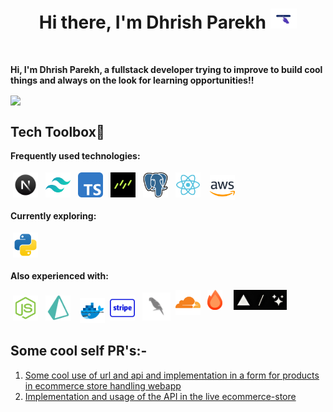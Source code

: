 <h1 align="center">Hi there, I'm <a href="https://curiouslymotivated.me" style="text-decoration:none " target="_blank">Dhrish Parekh</a> <img
src="images/codegif2U.gif" height="32" style="" /></h1>
<br />

**Hi, I'm Dhrish Parekh, a fullstack developer trying to improve to **build** cool things and always on the look for learning opportunities!!**

<a href="#" style="postion:relative;bottom:10px;"><img  src="https://github.com/DhrishP/DhrishP/blob/main/images/boatgif.gif" align="center" height="100"     /></a>

<!-- ## <img src="https://cdn.discordapp.com/emojis/828069405426319430.gif?size=4096&quality=lossless" height="30"/> Project Releases

- <a href='https://github.com/DhrishP/lingo-safari' target='_blank'>LingoSafari@1.0.0</a> - 2023-10-08
  <br/> Favicon logo
- <a href='https://github.com/DhrishP/SuperWOMEN' target='_blank'>SuperWOMEN@1.0.0</a> - 2023-10-1
  <br/> Finally done with the project
- <a href='https://github.com/DhrishP/ecomm-dashboard-admin' target='_blank'>ForgeCommerce@v1.0.0</a> - 2023-09-15
  <br/> Update route.ts
- <a href='https://github.com/blackcater-labs/unisite/releases/tag/v0.1.0-alpha.3' target='_blank'>Forge-ecomm-store@v1.0.0</a> - 2023-11-20
  <br/> Added ratelimiting using upstash -->

##  Tech Toolbox💼

**Frequently used technologies:**

<p>
<img src="https://raw.githubusercontent.com/DhrishP/DhrishP/main/images/nextjs.png" height="40" style="vertical-align:down; margin:4px" alt="Nextjs">
<img src="https://github.com/DhrishP/DhrishP/blob/main/images/tailwind.svg" height="40" style="vertical-align:down; margin:4px" alt="typescript">
<img src="https://github.com/DhrishP/DhrishP/blob/main/images/typescript.svg" height="40" style="vertical-align:down;margin:4px">
<img src="https://github.com/DhrishP/DhrishP/blob/main/images/drizzle.png"  height="40" style="vertical-align:down;margin:4px">

<img src="https://github.com/DhrishP/DhrishP/blob/main/images/postgres.svg" height="40" style="vertical-align:down;margin:4px">
<img src="https://github.com/DhrishP/DhrishP/blob/main/images/react.svg" height="40" style="vertical-align:down;margin:4px">
<img src="https://github.com/DhrishP/DhrishP/blob/main/images/aws.svg" height="40" style="vertical-align:down;margin-left:7px">



</p>

**Currently exploring:**

<p > 
<img src="https://github.com/DhrishP/DhrishP/blob/main/images/py.svg" height="40" style="vertical-align:down;margin:4px">


</p>

**Also experienced with:**

<p>
<img src="https://github.com/DhrishP/DhrishP/blob/main/images/nodejs.svg" height="40" style="vertical-align:down;margin:4px">
<img src="https://github.com/DhrishP/DhrishP/blob/main/images/prisma.png" height="40" style="vertical-align:down;margin:4px">
<img src="https://github.com/DhrishP/DhrishP/blob/main/images/docker.png" height="40" style="vertical-align:down;margin-left:7px">
<img src="https://github.com/DhrishP/DhrishP/blob/main/images/stripe-logo.png" height="40" style="vertical-align:down;margin:4px">
<img src="https://github.com/DhrishP/DhrishP/blob/main/images/langC.png" height="45" style="vertical-align:down;margin:4px">
<img src="https://github.com/DhrishP/DhrishP/blob/main/images/cf.svg" height="40" align="top">
<img src="https://github.com/DhrishP/DhrishP/blob/main/images/hono.svg" height="32" valign="top" hspace="7">
<img src="https://github.com/DhrishP/DhrishP/blob/main/images/vercel-aisdk.png" height="32" valign="top" hspace="7">
</p>

## Some cool self PR's:-

1. [Some cool use of url and api and implementation in a form for products in ecommerce store handling webapp](https://github.com/DhrishP/ecomm-dashboard-admin/commit/9e04213759cb70e0d84add79f3be50fd261702d3)
1. [Implementation and usage of the API in the live ecommerce-store](https://github.com/DhrishP/ecomm-store/commit/f99242b46794677df3b894479e797d7af685db98)
<!-- 1. [Use of webhooks for payment processing in stripe]()
1. [Some cool use of javascript array techniques]() -->
